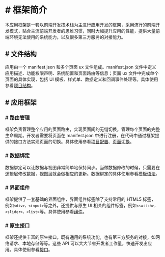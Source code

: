 <!-- 源地址: https://iot.mi.com/vela/quickapp/zh/guide/framework/ -->

# # 框架简介

本应用框架是一套以前端开发技术栈为主进行应用开发的框架，采用流行的前端开发模式，贴合主流前端开发者的思维习惯，同时大幅提升应用的性能，提供大量前端环境无法使用的系统能力，以及很多第三方服务的对接能力。

## # 文件结构

应用由一个 manifest.json 和多个页面 ux 文件组成。manifest.json 文件中定义应用描述、功能权限声明、系统配置和页面路由等信息；页面 ux 文件中完成单个页面的具体实现，包括 UI 模板、样式单、数据定义和回调事件处理等。具体使用参看[项目结构](</vela/quickapp/zh/guide/framework/project-structure.html>)。

## # 应用框架

### # 路由管理

框架负责管理整个应用的页面路由，实现页面间的无缝切换，管理每个页面的完整生命周期。开发者需要将页面在 manifest.json 中进行注册，在代码中通过框架提供的接口方法实现页面的切换。具体使用参看[项目配置](</vela/quickapp/zh/guide/framework/manifest.html>)、[页面切换](</vela/quickapp/zh/guide/framework/page-switch.html>)。

### # 数据绑定

数据绑定可以让数据与视图非常简单地保持同步。当做数据修改的时候，只需要在逻辑层修改数据，视图层就会做相应的更新。数据绑定的具体使用参看[模板语法](</vela/quickapp/zh/guide/framework/template/>)。

### # 界面组件

框架提供了一套基础的界面组件，界面组件标签除了支持常用的 HTML5 标签，例如`<div>，<input>`等之外，还提供与原生 UI 相关的组件标签，例如`<switch>，<slider>，<list>`等。具体使用参看[组件](</vela/quickapp/zh/components/>)。

### # 原生接口

框架还提供丰富的原生接口，既有通用的系统功能，也有第三方服务的对接，如网络请求、本地存储等等。这些 API 可以大大节省开发者工作量，快速开发出应用。具体使用参看[接口](</vela/quickapp/zh/features/>)。
